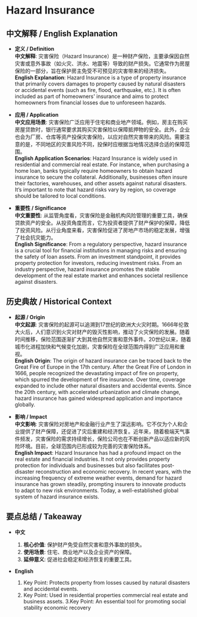 # Hazard Insurance

## 中文解释 / English Explanation

* **定义 / Definition**  
  **中文解释**: 灾害保险（Hazard Insurance）是一种财产保险，主要承保因自然灾害或意外事故（如火灾、洪水、地震等）导致的财产损失。它通常作为房屋保险的一部分，旨在保护房主免受不可预见的灾害带来的经济损失。  
  **English Explanation**: Hazard Insurance is a type of property insurance that primarily covers damages to property caused by natural disasters or accidental events (such as fire, flood, earthquake, etc.). It is often included as part of homeowners' insurance and aims to protect homeowners from financial losses due to unforeseen hazards.

* **应用 / Application**  
  **中文应用场景**: 灾害保险广泛应用于住宅和商业地产领域。例如，房主在购买房屋贷款时，银行通常要求其购买灾害保险以保障抵押物的安全。此外，企业也会为厂房、仓库等资产投保灾害保险，以应对自然灾害带来的风险。需要注意的是，不同地区的灾害风险不同，投保时应根据当地情况选择合适的保障范围。  
  **English Application Scenarios**: Hazard Insurance is widely used in residential and commercial real estate. For instance, when purchasing a home loan, banks typically require homeowners to obtain hazard insurance to secure the collateral. Additionally, businesses often insure their factories, warehouses, and other assets against natural disasters. It’s important to note that hazard risks vary by region, so coverage should be tailored to local conditions.

* **重要性 / Significance**  
  **中文重要性**: 从监管角度看，灾害保险是金融机构风险管理的重要工具，确保贷款资产的安全。从投资角度而言，它为投资者提供了财产保护的保障，降低了投资风险。从行业角度来看，灾害保险促进了房地产市场的稳定发展，增强了社会抗灾能力。  
  **English Significance**: From a regulatory perspective, hazard insurance is a crucial tool for financial institutions in managing risks and ensuring the safety of loan assets. From an investment standpoint, it provides property protection for investors, reducing investment risks. From an industry perspective, hazard insurance promotes the stable development of the real estate market and enhances societal resilience against disasters.

## 历史典故 / Historical Context

* **起源 / Origin**  
  **中文起源**: 灾害保险的起源可以追溯到17世纪的欧洲大火灾时期。1666年伦敦大火后，人们意识到火灾对财产的毁灭性影响，推动了火灾保险的发展。随着时间推移，保险范围逐渐扩大到其他自然灾害和意外事件。20世纪以来，随着城市化进程加快和气候变化加剧，灾害保险在全球范围内得到广泛应用和重视。  
  **English Origin**: The origin of hazard insurance can be traced back to the Great Fire of Europe in the 17th century. After the Great Fire of London in 1666, people recognized the devastating impact of fire on property, which spurred the development of fire insurance. Over time, coverage expanded to include other natural disasters and accidental events. Since the 20th century, with accelerated urbanization and climate change, hazard insurance has gained widespread application and importance globally.

* **影响 / Impact**  
  **中文影响**: 灾害保险对房地产和金融行业产生了深远影响。它不仅为个人和企业提供了财产保障，还促进了灾后重建和经济恢复。近年来，随着极端天气事件频发，灾害保险的需求持续增长，保险公司也在不断创新产品以适应新的风险环境。目前，全球范围内已形成较为完善的灾害保险体系。  
  **English Impact**: Hazard Insurance has had a profound impact on the real estate and financial industries. It not only provides property protection for individuals and businesses but also facilitates post-disaster reconstruction and economic recovery. In recent years, with the increasing frequency of extreme weather events, demand for hazard insurance has grown steadily, prompting insurers to innovate products to adapt to new risk environments. Today, a well-established global system of hazard insurance exists.

## 要点总结 / Takeaway

* **中文**  
  1. **核心价值**:  保护财产免受自然灾害和意外事故的损失。
  2. **使用场景**:  住宅、商业地产以及企业资产的保障。
  3. **延伸意义**:  促进社会稳定和经济恢复的重要工具。

* **English**  
  1. Key Point: Protects property from losses caused by natural disasters and accidental events.
  2. Key Point: Used in residential properties commercial real estate and business assets.
  3.Key Point: An essential tool for promoting social stability economic recovery